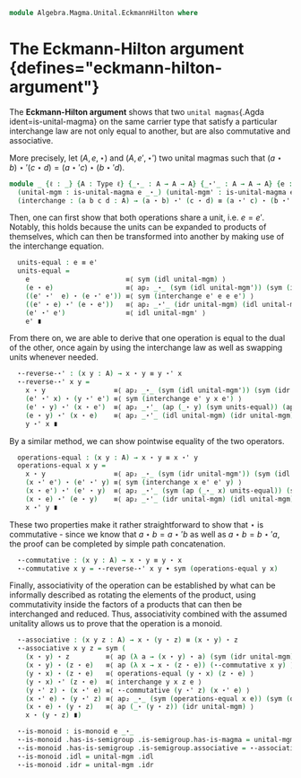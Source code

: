 <!--
```agda
open import 1Lab.Prelude

open import Algebra.Magma.Unital
open import Algebra.Semigroup
open import Algebra.Monoid

open is-monoid
```
-->

```agda
module Algebra.Magma.Unital.EckmannHilton where
```

# The Eckmann-Hilton argument {defines="eckmann-hilton-argument"}

The **Eckmann-Hilton argument** shows that two
`unital magmas`{.Agda ident=is-unital-magma} on the same carrier type that
satisfy a particular interchange law are not only equal to another,
but are also commutative and associative.

More precisely, let $(A,e,\star)$ and $(A,e',\star')$ two unital magmas
such that $(a \star b) \star' (c \star d) = (a \star' c) \star (b \star' d)$.

```agda
module _ {ℓ : _} {A : Type ℓ} {_⋆_ : A → A → A} {_⋆'_ : A → A → A} {e : A} {e' : A}
  (unital-mgm : is-unital-magma e _⋆_) (unital-mgm' : is-unital-magma e' _⋆'_)
  (interchange : (a b c d : A) → (a ⋆ b) ⋆' (c ⋆ d) ≡ (a ⋆' c) ⋆ (b ⋆' d)) where
```

Then, one can first show that both operations share a unit,
i.e. $e = e'$. Notably, this holds because the units can be expanded to
products of themselves, which can then be transformed into another by
making use of the interchange equation.

```agda
  units-equal : e ≡ e'
  units-equal =
    e                        ≡⟨ sym (idl unital-mgm) ⟩
    (e ⋆ e)                  ≡⟨ ap₂ _⋆_ (sym (idl unital-mgm')) (sym (idr unital-mgm')) ⟩
    ((e' ⋆'  e) ⋆ (e ⋆' e')) ≡⟨ sym (interchange e' e e e') ⟩
    ((e' ⋆ e) ⋆' (e ⋆ e'))   ≡⟨ ap₂ _⋆'_ (idr unital-mgm) (idl unital-mgm) ⟩
    (e' ⋆' e')               ≡⟨ idl unital-mgm' ⟩
    e' ∎
```

From there on, we are able to derive that one operation is equal to the
dual of the other, once again by using the interchange law as well as
swapping units whenever needed.

```agda
  ⋆-reverse-⋆' : (x y : A) → x ⋆ y ≡ y ⋆' x
  ⋆-reverse-⋆' x y =
    x ⋆ y                 ≡⟨ ap₂ _⋆_ (sym (idl unital-mgm')) (sym (idr unital-mgm')) ⟩
    (e' ⋆' x) ⋆ (y ⋆' e') ≡⟨ sym (interchange e' y x e') ⟩
    (e' ⋆ y) ⋆' (x ⋆ e')  ≡⟨ ap₂ _⋆'_ (ap (_⋆ y) (sym units-equal)) (ap (x ⋆_) (sym units-equal)) ⟩
    (e ⋆ y) ⋆' (x ⋆ e)    ≡⟨ ap₂ _⋆'_ (idl unital-mgm) (idr unital-mgm) ⟩
    y ⋆' x ∎
```

By a similar method, we can show pointwise equality of the two
operators.

```agda
  operations-equal : (x y : A) → x ⋆ y ≡ x ⋆' y
  operations-equal x y =
    x ⋆ y                 ≡⟨ ap₂ _⋆_ (sym (idr unital-mgm')) (sym (idl unital-mgm')) ⟩
    (x ⋆' e') ⋆ (e' ⋆' y) ≡⟨ sym (interchange x e' e' y) ⟩
    (x ⋆ e') ⋆' (e' ⋆ y)  ≡⟨ ap₂ _⋆'_ (sym (ap (_⋆_ x) units-equal)) (sym (ap (_⋆ y) units-equal)) ⟩
    (x ⋆ e) ⋆' (e ⋆ y)    ≡⟨ ap₂ _⋆'_ (idr unital-mgm) (idl unital-mgm) ⟩
    x ⋆' y ∎
```

These two properties make it rather straightforward to show that $\star$
is commutative - since we know that $a \star b = a \star' b$ as well as
$a \star b = b \star' a$, the proof can be completed by simple path
concatenation.

```agda
  ⋆-commutative : (x y : A) → x ⋆ y ≡ y ⋆ x
  ⋆-commutative x y = ⋆-reverse-⋆' x y ∙ sym (operations-equal y x)
```

Finally, associativity of the operation can be established by what can
be informally described as rotating the elements of the product, using
commutativity inside the factors of a products that can then be
interchanged and reduced. Thus, associativity combined with the assumed
unitality allows us to prove that the operation is a monoid.

```agda
  ⋆-associative : (x y z : A) → x ⋆ (y ⋆ z) ≡ (x ⋆ y) ⋆ z
  ⋆-associative x y z = sym (
    (x ⋆ y) ⋆ z         ≡⟨ ap (λ a → (x ⋆ y) ⋆ a) (sym (idr unital-mgm)) ⟩
    (x ⋆ y) ⋆ (z ⋆ e)   ≡⟨ ap (λ x → x ⋆ (z ⋆ e)) (⋆-commutative x y) ⟩
    (y ⋆ x) ⋆ (z ⋆ e)   ≡⟨ operations-equal (y ⋆ x) (z ⋆ e) ⟩
    (y ⋆ x) ⋆' (z ⋆ e)  ≡⟨ interchange y x z e ⟩
    (y ⋆' z) ⋆ (x ⋆' e) ≡⟨ ⋆-commutative (y ⋆' z) (x ⋆' e) ⟩
    (x ⋆' e) ⋆ (y ⋆' z) ≡⟨ ap₂ _⋆_ (sym (operations-equal x e)) (sym (operations-equal y z)) ⟩
    (x ⋆ e) ⋆ (y ⋆ z)   ≡⟨ ap (_⋆ (y ⋆ z)) (idr unital-mgm) ⟩
    x ⋆ (y ⋆ z) ∎)

  ⋆-is-monoid : is-monoid e _⋆_
  ⋆-is-monoid .has-is-semigroup .is-semigroup.has-is-magma = unital-mgm .has-is-magma
  ⋆-is-monoid .has-is-semigroup .is-semigroup.associative = ⋆-associative _ _ _
  ⋆-is-monoid .idl = unital-mgm .idl
  ⋆-is-monoid .idr = unital-mgm .idr
```
